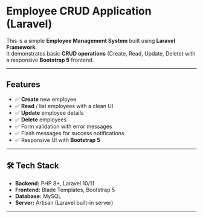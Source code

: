 # Employee CRUD Application (Laravel)

This is a simple **Employee Management System** built using **Laravel Framework**.  
It demonstrates basic **CRUD operations** (Create, Read, Update, Delete) with a responsive **Bootstrap 5** frontend.

---

##  Features

- ✅ **Create** new employee
- ✅ **Read** / list employees with a clean UI
- ✅ **Update** employee details
- ✅ **Delete** employees
- ✅ Form validation with error messages
- ✅ Flash messages for success notifications
- ✅ Responsive UI with **Bootstrap 5**

---

## 🛠 Tech Stack

- **Backend:** PHP 8+, Laravel 10/11  
- **Frontend:** Blade Templates, Bootstrap 5  
- **Database:** MySQL  
- **Server:** Artisan (Laravel built-in server)

---

